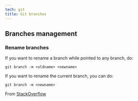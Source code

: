 ```yaml
---
tech: git
title: Git branches
---
```


## Branches management

### Rename branches

If you want to rename a branch while pointed to any branch, do:

```shell
git branch -m <oldname> <newname>
```

If you want to rename the current branch, you can do:

```shell
git branch -m <newname>
```

From [StackOverflow](https://stackoverflow.com/a/6591218/4906586)